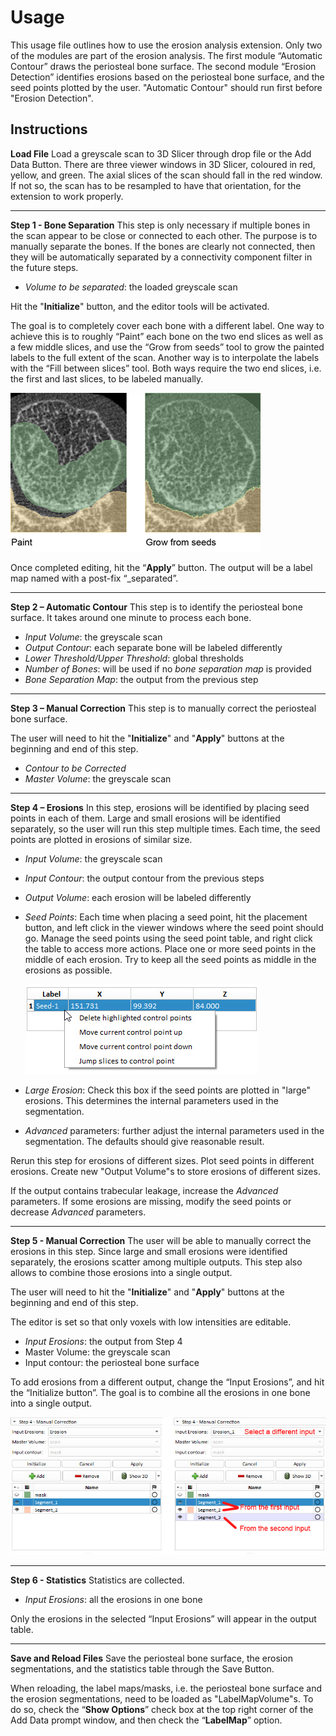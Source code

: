 # Usage
This usage file outlines how to use the erosion analysis extension. Only two of the modules are part of the erosion analysis. The first module “Automatic Contour” draws the periosteal bone surface. The second module “Erosion Detection” identifies erosions based on the periosteal bone surface, and the seed points plotted by the user. "Automatic Contour" should run first before "Erosion Detection". 

## Instructions
**Load File**
Load a greyscale scan to 3D Slicer through drop file or the Add Data Button. There are three viewer windows in 3D Slicer, coloured in red, yellow, and green. The axial slices of the scan should fall in the red window. If not so, the scan has to be resampled to have that orientation, for the extension to work properly.

---

**Step 1 - Bone Separation**
This step is only necessary if multiple bones in the scan appear to be close or connected to each other. The purpose is to manually separate the bones. If the bones are clearly not connected, then they will be automatically separated by a connectivity component filter in the future steps.

- *Volume to be separated*: the loaded greyscale scan

Hit the "**Initialize**" button, and the editor tools will be activated. 

The goal is to completely cover each bone with a different label. One way to achieve this is to roughly “Paint” each bone on the two end slices as well as a few middle slices, and use the “Grow from seeds” tool to grow the painted labels to the full extent of the scan. Another way is to interpolate the labels with the “Fill between slices” tool. Both ways require the two end slices, i.e. the first and last slices, to be labeled manually. 

![](Screenshots/separate.png)

Once completed editing, hit the “**Apply**” button. The output will be a label map named with a post-fix “_separated”.

---

**Step 2 – Automatic Contour**
This step is to identify the periosteal bone surface. It takes around one minute to process each bone. 

- *Input Volume*: the greyscale scan
- *Output Contour*: each separate bone will be labeled differently
- *Lower Threshold/Upper Threshold*: global thresholds
- *Number of Bones*: will be used if no *bone separation map* is provided
- *Bone Separation Map*: the output from the previous step

---

**Step 3 – Manual Correction**
This step is to manually correct the periosteal bone surface. 

The user will need to hit the "**Initialize**" and "**Apply**" buttons at the beginning and end of this step.

- *Contour to be Corrected*
- *Master Volume*: the greyscale scan

---

**Step 4 – Erosions**
In this step, erosions will be identified by placing seed points in each of them. Large and small erosions will be identified separately, so the user will run this step multiple times. Each time, the seed points are plotted in erosions of similar size. 

- *Input Volume*: the greyscale scan
- *Input Contour*: the output contour from the previous steps
- *Output Volume*: each erosion will be labeled differently
- *Seed Points*: Each time when placing a seed point, hit the placement button, and left click in the viewer windows where the seed point should go. Manage the seed points using the seed point table, and right click the table to access more actions. Place one or more seed points in the middle of each erosion. Try to keep all the seed points as middle in the erosions as possible.

   ![](Screenshots/seed_point_table.png)

- *Large Erosion*: Check this box if the seed points are plotted in "large" erosions. This determines the internal parameters used in the segmentation. 
- *Advanced* parameters: further adjust the internal parameters used in the segmentation. The defaults should give reasonable result. 

Rerun this step for erosions of different sizes. Plot seed points in different erosions. Create new "Output Volume"s to store erosions of different sizes. 

If the output contains trabecular leakage, increase the *Advanced* parameters. If some erosions are missing, modify the seed points or decrease *Advanced* parameters.

---

**Step 5 - Manual Correction**
The user will be able to manually correct the erosions in this step. Since large and small erosions were identified separately, the erosions scatter among multiple outputs. This step also allows to combine those erosions into a single output. 

The user will need to hit the "**Initialize**" and "**Apply**" buttons at the beginning and end of this step.

The editor is set so that only voxels with low intensities are editable.

- *Input Erosions*: the output from Step 4
- Master Volume: the greyscale scan
- Input contour: the periosteal bone surface

To add erosions from a different output, change the “Input Erosions”, and hit the “Initialize button”. The goal is to combine all the erosions in one bone into a single output.

![](Screenshots/combine_erosions.png)

---

**Step 6 - Statistics**
Statistics are collected. 

- *Input Erosions*: all the erosions in one bone

Only the erosions in the selected “Input Erosions” will appear in the output table.

---

**Save and Reload Files**
Save the periosteal bone surface, the erosion segmentations, and the statistics table through the Save Button. 

When reloading, the label maps/masks, i.e. the periosteal bone surface and the erosion segmentations, need to be loaded as "LabelMapVolume"s. To do so, check the “**Show Options**” check box at the top right corner of the Add Data prompt window, and then check the “**LabelMap**” option.
